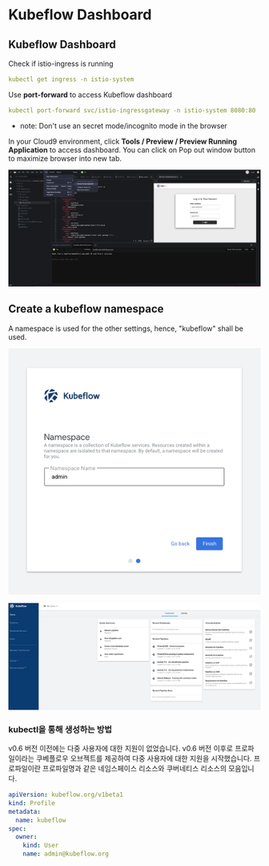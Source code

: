 # Kubeflow Dashboard

## Kubeflow Dashboard

Check if istio-ingress is running

```yaml
kubectl get ingress -n istio-system
```

Use **port-forward** to access Kubeflow dashboard

```yaml
kubectl port-forward svc/istio-ingressgateway -n istio-system 8080:80
```

- note: Don't use an secret mode/incognito mode in the browser

In your Cloud9 environment, click **Tools / Preview / Preview Running Application** to access dashboard. You can click on Pop out window button to maximize browser into new tab.

![Screen Shot 2021-11-04 at 9.21.29 PM.png](Kubeflow%20Dashboard%2084bdb065d028457d835500b77fa12c6c/Screen_Shot_2021-11-04_at_9.21.29_PM.png)

## Create a kubeflow namespace

A namespace is used for the other settings, hence, "kubeflow" shall be used.

![Screen Shot 2021-11-07 at 9.37.39 PM.png](Kubeflow%20Dashboard%2084bdb065d028457d835500b77fa12c6c/Screen_Shot_2021-11-07_at_9.37.39_PM.png)

![Screen Shot 2021-11-07 at 9.38.34 PM.png](Kubeflow%20Dashboard%2084bdb065d028457d835500b77fa12c6c/Screen_Shot_2021-11-07_at_9.38.34_PM.png)

### kubectl을 통해 생성하는 방법

v0.6 버전 이전에는 다중 사용자에 대한 지원이 없었습니다. v0.6 버전 이후로 프로파일이라는 쿠베플로우 오브젝트를 제공하여 다중 사용자에 대한 지원을 시작했습니다. 프로파일이란 프로파일명과 같은 네임스페이스 리소스와 쿠버네티스 리소스의 모음입니다.

```yaml
apiVersion: kubeflow.org/v1beta1
kind: Profile
metadata:
  name: kubeflow
spec:
  owner:
    kind: User
    name: admin@kubeflow.org
```